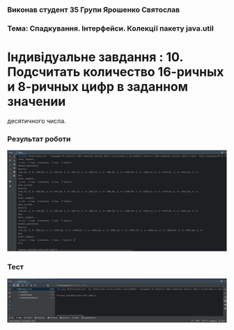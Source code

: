 ### Виконав студент 35 Групи Ярошенко Святослав
### Тема: Спадкування. Інтерфейси. Колекції пакету java.util 

# Індивідуальне завдання : 10. Подсчитать количество 16-ричных и 8-ричных цифр в заданном значении
десятичного числа.

### Результат роботи
![Image alt](https://github.com/sxlav/35_yaroshenko_sviatoslav/blob/main/Task03/3.png)
### Тест
![Image alt](https://github.com/sxlav/35_yaroshenko_sviatoslav/blob/main/Task03/4.png)

